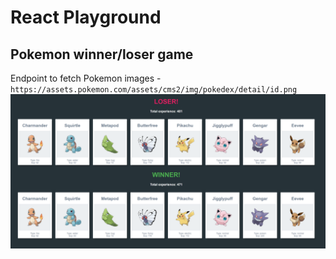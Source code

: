 # React Playground
## Pokemon winner/loser game
Endpoint to fetch Pokemon images - `https://assets.pokemon.com/assets/cms2/img/pokedex/detail/id.png`
![pokemon.png](public%2Fpreviews%2Fpokemon.png)